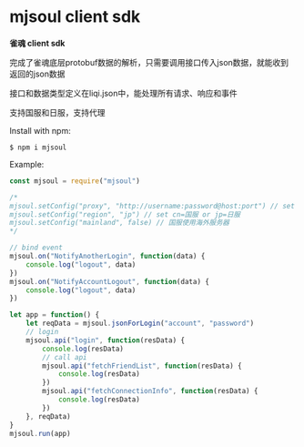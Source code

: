 # mjsoul client sdk

**雀魂 client sdk**

完成了雀魂底层protobuf数据的解析，只需要调用接口传入json数据，就能收到返回的json数据

接口和数据类型定义在liqi.json中，能处理所有请求、响应和事件

支持国服和日服，支持代理

Install with npm:
```
$ npm i mjsoul
```

Example:
```js
const mjsoul = require("mjsoul")

/*
mjsoul.setConfig("proxy", "http://username:password@host:port") // set proxy
mjsoul.setConfig("region", "jp") // set cn=国服 or jp=日服
mjsoul.setConfig("mainland", false) // 国服使用海外服务器
*/

// bind event
mjsoul.on("NotifyAnotherLogin", function(data) {
    console.log("logout", data)
})
mjsoul.on("NotifyAccountLogout", function(data) {
    console.log("logout", data)
})

let app = function() {
    let reqData = mjsoul.jsonForLogin("account", "password")
    // login
    mjsoul.api("login", function(resData) {
        console.log(resData)
        // call api
        mjsoul.api("fetchFriendList", function(resData) {
            console.log(resData)
        })
        mjsoul.api("fetchConnectionInfo", function(resData) {
            console.log(resData)
        })
    }, reqData)
}
mjsoul.run(app)
```
